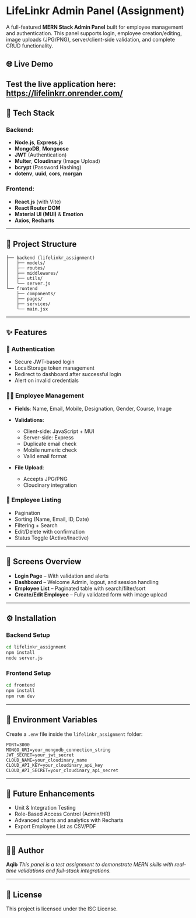 # LifeLinkr Admin Panel (Assignment)

A full-featured **MERN Stack Admin Panel** built for employee management and authentication. This panel supports login, employee creation/editing, image uploads (JPG/PNG), server/client-side validation, and complete CRUD functionality.

## 🌐 Live Demo

Test the live application here: https://lifelinkrr.onrender.com/
---

## 🚀 Tech Stack

### Backend:

* **Node.js**, **Express.js**
* **MongoDB**, **Mongoose**
* **JWT** (Authentication)
* **Multer**, **Cloudinary** (Image Upload)
* **bcrypt** (Password Hashing)
* **dotenv**, **uuid**, **cors**, **morgan**

### Frontend:

* **React.js** (with Vite)
* **React Router DOM**
* **Material UI (MUI)** & **Emotion**
* **Axios**, **Recharts**

---

## 📁 Project Structure

```
├── backend (lifelinkr_assignment)
│   ├── models/
│   ├── routes/
│   ├── middlewares/
│   ├── utils/
│   └── server.js
└── frontend
    ├── components/
    ├── pages/
    ├── services/
    └── main.jsx
```

---

## ✨ Features

### 🔐 Authentication

* Secure JWT-based login
* LocalStorage token management
* Redirect to dashboard after successful login
* Alert on invalid credentials

### 👨‍💼 Employee Management

* **Fields**: Name, Email, Mobile, Designation, Gender, Course, Image
* **Validations**:

  * Client-side: JavaScript + MUI
  * Server-side: Express
  * Duplicate email check
  * Mobile numeric check
  * Valid email format
* **File Upload**:

  * Accepts JPG/PNG
  * Cloudinary integration

### 📃 Employee Listing

* Pagination
* Sorting (Name, Email, ID, Date)
* Filtering + Search
* Edit/Delete with confirmation
* Status Toggle (Active/Inactive)

---

## 📸 Screens Overview

* **Login Page** – With validation and alerts
* **Dashboard** – Welcome Admin, logout, and session handling
* **Employee List** – Paginated table with search/filter/sort
* **Create/Edit Employee** – Fully validated form with image upload

---

## ⚙️ Installation

### Backend Setup

```bash
cd lifelinkr_assignment
npm install
node server.js
```

### Frontend Setup

```bash
cd frontend
npm install
npm run dev
```

---

## 🔐 Environment Variables

Create a `.env` file inside the `lifelinkr_assignment` folder:

```env
PORT=3000
MONGO_URI=your_mongodb_connection_string
JWT_SECRET=your_jwt_secret
CLOUD_NAME=your_cloudinary_name
CLOUD_API_KEY=your_cloudinary_api_key
CLOUD_API_SECRET=your_cloudinary_api_secret
```

---

## 🔮 Future Enhancements

* Unit & Integration Testing
* Role-Based Access Control (Admin/HR)
* Advanced charts and analytics with Recharts
* Export Employee List as CSV/PDF

---

## 👨‍💻 Author

**Aqib**
*This panel is a test assignment to demonstrate MERN skills with real-time validations and full-stack integrations.*

---

## 📜 License

This project is licensed under the ISC License.

